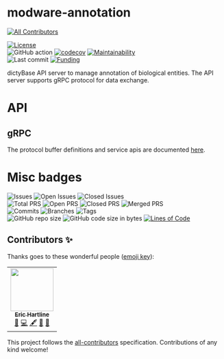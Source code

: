 # modware-annotation
<!-- ALL-CONTRIBUTORS-BADGE:START - Do not remove or modify this section -->
[![All Contributors](https://img.shields.io/badge/all_contributors-1-orange.svg?style=flat-square)](#contributors-)
<!-- ALL-CONTRIBUTORS-BADGE:END -->

[![License](https://img.shields.io/badge/License-BSD%202--Clause-blue.svg)](LICENSE)  
![GitHub action](https://github.com/dictyBase/modware-annotation/workflows/Continuous%20integration/badge.svg)
[![codecov](https://codecov.io/gh/dictyBase/modware-annotation/branch/develop/graph/badge.svg)](https://codecov.io/gh/dictyBase/modware-annotation)
[![Maintainability](https://api.codeclimate.com/v1/badges/30e9b0421a28b8e0d941/maintainability)](https://codeclimate.com/github/dictyBase/modware-annotation/maintainability)  
![Last commit](https://badgen.net/github/last-commit/dictyBase/modware-annotation/develop)
[![Funding](https://badgen.net/badge/Funding/Rex%20L%20Chisholm,dictyBase,DCR/yellow?list=|)](https://projectreporter.nih.gov/project_info_description.cfm?aid=10024726&icde=0)

dictyBase API server to manage annotation of biological entities. The API
server supports gRPC protocol for data exchange.

# API

## gRPC

The protocol buffer definitions and service apis are documented
[here](https://github.com/dictyBase/dictybaseapis/blob/master/dictybase/annotation/annotation.proto).

# Misc badges
![Issues](https://badgen.net/github/issues/dictyBase/modware-annotation)
![Open Issues](https://badgen.net/github/open-issues/dictyBase/modware-annotation)
![Closed Issues](https://badgen.net/github/closed-issues/dictyBase/modware-annotation)  
![Total PRS](https://badgen.net/github/prs/dictyBase/modware-annotation)
![Open PRS](https://badgen.net/github/open-prs/dictyBase/modware-annotation)
![Closed PRS](https://badgen.net/github/closed-prs/dictyBase/modware-annotation)
![Merged PRS](https://badgen.net/github/merged-prs/dictyBase/modware-annotation)  
![Commits](https://badgen.net/github/commits/dictyBase/modware-annotation/develop)
![Branches](https://badgen.net/github/branches/dictyBase/modware-annotation)
![Tags](https://badgen.net/github/tags/dictyBase/modware-annotation/?color=cyan)  
![GitHub repo size](https://img.shields.io/github/repo-size/dictyBase/modware-annotation?style=plastic)
![GitHub code size in bytes](https://img.shields.io/github/languages/code-size/dictyBase/modware-annotation?style=plastic)
[![Lines of Code](https://badgen.net/codeclimate/loc/dictyBase/modware-annotation)](https://codeclimate.com/github/dictyBase/modware-annotation/code)  

## Contributors ✨

Thanks goes to these wonderful people ([emoji key](https://allcontributors.org/docs/en/emoji-key)):

<!-- ALL-CONTRIBUTORS-LIST:START - Do not remove or modify this section -->
<!-- prettier-ignore-start -->
<!-- markdownlint-disable -->
<table>
  <tr>
    <td align="center"><a href="http://www.erichartline.net/"><img src="https://avatars3.githubusercontent.com/u/13489381?v=4" width="100px;" alt=""/><br /><sub><b>Eric Hartline</b></sub></a><br /><a href="https://github.com/dictyBase/modware-annotation/issues?q=author%3Awildlifehexagon" title="Bug reports">🐛</a> <a href="https://github.com/dictyBase/modware-annotation/commits?author=wildlifehexagon" title="Code">💻</a> <a href="#content-wildlifehexagon" title="Content">🖋</a> <a href="https://github.com/dictyBase/modware-annotation/commits?author=wildlifehexagon" title="Documentation">📖</a> <a href="#maintenance-wildlifehexagon" title="Maintenance">🚧</a></td>
  </tr>
</table>

<!-- markdownlint-enable -->
<!-- prettier-ignore-end -->
<!-- ALL-CONTRIBUTORS-LIST:END -->

This project follows the [all-contributors](https://github.com/all-contributors/all-contributors) specification. Contributions of any kind welcome!